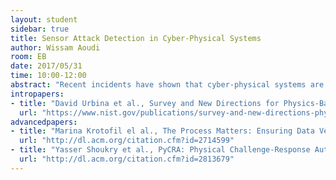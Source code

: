 ```yaml
---
layout: student
sidebar: true
title: Sensor Attack Detection in Cyber-Physical Systems
author: Wissam Aoudi
room: EB
date: 2017/05/31
time: 10:00-12:00
abstract: "Recent incidents have shown that cyber-physical systems are increasingly exposed to sophisticated attacks targeting the underlying physical process. In a relatively recent area of research, it has been shown that by monitoring the “physics” of the process, it is possible to detect attacks which manifest anomalous behavior in the sensor measurements. In this talk, we present an overview of this topic, and discuss two distinct approaches to detecting active sensor-spoofing attacks."
intropapers:
- title: "David Urbina et al., Survey and New Directions for Physics-Based Attack Detection in Control Systems (NIST, 2016)"
  url: "https://www.nist.gov/publications/survey-and-new-directions-physics-based-attack-detection-control-systems"
advancedpapers:
- title: "Marina Krotofil el al., The Process Matters: Ensuring Data Veracity in Cyber-Physical Systems (ASIA CCS, 2015)"
  url: "http://dl.acm.org/citation.cfm?id=2714599"
- title: "Yasser Shoukry et al., PyCRA: Physical Challenge-Response Authentication For Active Sensors Under Spoofing Attacks (CCS, 2015)"
  url: "http://dl.acm.org/citation.cfm?id=2813679"
---
```


